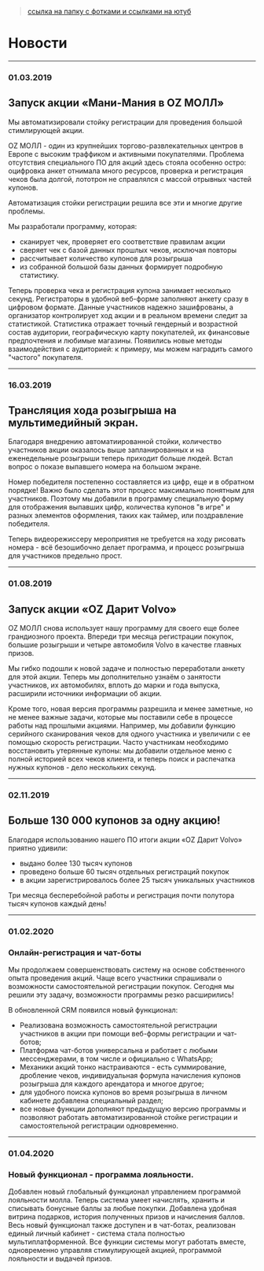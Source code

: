> [ссылка на папку с фотками и ссылками на ютуб](https://drive.google.com/open?id=114QoXWOPvup7U7aXaxjSyu9FYO11bzSG)


# Новости
------
### 01.03.2019
## Запуск акции «Мани-Мания в OZ МОЛЛ»

Мы автоматизировали стойку регистрации для проведения большой стимлирующей акции. 

OZ МОЛЛ - один из крупнейших торгово-развлекательных центров в Европе с высоким траффиком и активными покупателями. Проблема отсутствия специального ПО для акций здесь стояла особенно остро: оцифровка анкет отнимала много ресурсов, проверка и регистрация чеков была долгой, лототрон не справлялся с массой отрывных частей купонов.

Автоматизация стойки регистрации решила все эти и многие другие проблемы.

Мы разработали программу, которая:
* сканирует чек, проверяет его соответствие правилам акции 
* сверяет чек с базой данных прошлых чеков, исключая повторы
* рассчитывает количество купонов для розыгрыша
* из собранной большой базы данных формирует подробную статистику.

Теперь проверка чека и регистрация купона занимает несколько секунд. Регистраторы в удобной веб-форме заполняют анкету сразу в цифровом формате. Данные участников надежно зашифрованы, а организатор контролирует ход акции и в реальном времени следит за статистикой. Статистика отражает точный гендерный и возрастной состав аудитории, географическую карту покупателей, их финансовые предпочтения и любимые магазины. Появились новые методы взаимодействия с аудиторией: к примеру, мы можем наградить самого "частого" покупателя.

--------

### 16.03.2019
## Трансляция хода розыгрыша на мультимедийный экран.

Благодаря внедрению автоматиированной стойки, количество участников акции оказалось выше запланированных и на еженедельные розыгрыши теперь приходит больше людей. Встал вопрос о показе выпавшего номера на большом экране. 

Номер победителя постепенно составляется из цифр, еще и в обратном порядке! Важно было сделать этот процесс максимально понятным для участников. Поэтому мы добавили в программу специальную форму для отображения выпавших цифр, количества купонов "в игре" и разных элементов оформления, таких как таймер, или поздравление победителя. 

Теперь видеорежиссеру мероприятия не требуется на ходу рисовать номера - всё безошибочно делает программа, и процесс розыгрыша для участников предельно прост. 

---------

### 01.08.2019
## Запуск акции «OZ Дарит Volvo»
OZ МОЛЛ снова использует нашу программу для своего еще более грандиозного проекта. Впереди три месяца регистрации покупок, большие розыгрыши и четыре автомобиля Volvo в качестве главных призов.

Мы гибко подошли к новой задаче и полностью переработали анкету для этой акции. Теперь мы дополнительно узнаём о занятости участников, их автомобилях, вплоть до марки и года выпуска, расширили источники информации об акции.

Кроме того, новая версия программы разрешила и менее заметные, но не менее важные задачи, которые мы поставили себе в процессе работы над прошлыми акциями. Например, мы добавили функцию серийного сканирования чеков для одного участника и увеличили с ее помощью скорость регистрации. Часто участникам необходимо восстановить утерянные купоны: мы добавили отдельное меню с полной историей всех чеков клиента, и теперь поиск и распечатка нужных купонов - дело нескольких секунд.  

-------
### 02.11.2019
## Больше 130 000 купонов за одну акцию!

Благодаря использованию нашего ПО итоги акции «OZ Дарит Volvo» приятно удивили:
* выдано более 130 тысяч купонов
* проведено больше 60 тысяч отдельных регистраций покупок
* в акции зарегистрировалось более 25 тысяч уникальных участников

Три месяца бесперебойной работы и регистрация почти полутора тысяч купонов каждый день!

--------
### 01.02.2020
### Онлайн-регистрация и чат-боты
Мы продолжаем совершенствовать систему на основе собственного опыта проведения акций. Чаще всего участники спрашивали о возможности самостоятельной регистрации покупок. Сегодня мы решили эту задачу, возможности программы резко расширились! 

В обновленной CRM появился новый функционал:
- Реализована возможность самостоятельной регистрации участников в акции при помощи веб-формы регистрации и чат-ботов;
- Платформа чат-ботов универсальна и работает с любыми мессенджерами, в том числе и официально с WhatsApp;
- Механики акций тонко настраиваются - есть суммирование, дробление чеков, индивидуальная формула начисления купонов розыгрыша для каждого арендатора и многое другое;
- для удобного поиска купонов во время розыгрыша в личном кабинете добавлена специальный раздел;
- все новые функции дополняют предыдущую версию программы и позволяют работать автоматизированной стойке регистрации и самостоятельной регистрации одновременно.

--------
### 01.04.2020
### Новый функционал - программа лояльности.
Добавлен новый глобальный функционал управлением программой лояльности молла. 
Теперь система умеет начислять, хранить и списывать бонусные баллы за любые покупки. Добавлена удобная витрина подарков, история полученных призов и начисления баллов. Весь новый функционал также доступен и в чат-ботах, реализован единый личный кабинет - система стала полностью мультиплатформенной.
Все функции системы могут работать вместе, одновременно управляя стимулирующей акцией, программой лояльности и выдачей призов. 